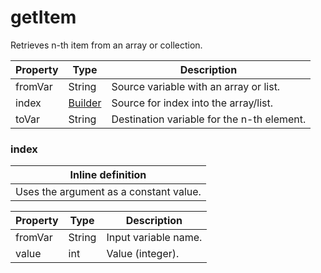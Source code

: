 # getItem

Retrieves n-th item from an array or collection.

| Property | Type | Description |
| ------- | ------- | -------- |
| fromVar | String | Source variable with an array or list. |
| index | [Builder](#index) | Source for index into the array/list. |
| toVar | String | Destination variable for the n-th element. |

### <a id="index"></a>index


| Inline definition |
| -------- |
| Uses the argument as a constant value. |

| Property | Type | Description |
| ------- | ------- | ------- |
| fromVar | String | Input variable name. |
| value | int | Value (integer). |

